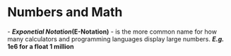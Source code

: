 <h1>Numbers and Math</h1>
- <b><i>Exponetial Notation</i>(E-Notation)</b> - is the more common name for how many calculators and programming languages display large numbers. <b><i>E.g.</i> 1e6 for a float 1 million </b> 
